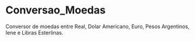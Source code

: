 # Conversao_Moedas
 Conversor de moedas entre Real, Dolar Americano, Euro, Pesos Argentinos, Iene e Libras Esterlinas.
